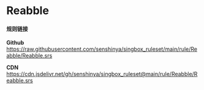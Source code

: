 # Reabble

#### 规则链接

**Github**
https://raw.githubusercontent.com/senshinya/singbox_ruleset/main/rule/Reabble/Reabble.srs

**CDN**
https://cdn.jsdelivr.net/gh/senshinya/singbox_ruleset@main/rule/Reabble/Reabble.srs